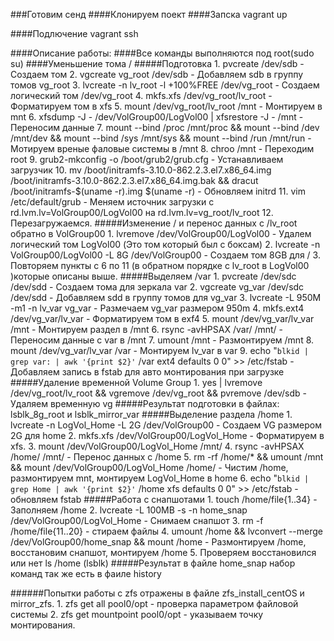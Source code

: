 
###Готовим сенд
####Клонируем поект 
####Запска
vagrant up

####Подлючение 
vagrant ssh

####Описание работы: 
####Все команды выполняются под root(sudo su)
####Уменьшение тома /
#####Подготовка
	1. pvcreate /dev/sdb - Создаем том 
	2. vgcreate vg_root /dev/sdb - Добавляем sdb в группу томов vg_root
	3. lvcreate -n lv_root -l +100%FREE /dev/vg_root - Создаем логический том /dev/vg_root
	4. mkfs.xfs /dev/vg_root/lv_root - Форматируем том в xfs
	5. mount /dev/vg_root/lv_root /mnt - Монтируем в mnt
	6. xfsdump -J - /dev/VolGroup00/LogVol00 | xfsrestore -J - /mnt - Переносим данные 
	7. mount --bind /proc /mnt/proc && mount --bind /dev /mnt/dev && mount --bind /sys /mnt/sys && mount --bind /run /mnt/run - Мотируем вреные фаловые системы в /mnt
	8. chroo /mnt - Переходим root 
	9. grub2-mkconfig -o /boot/grub2/grub.cfg - Устанавливаем загрузчик 
	10. mv /boot/initramfs-3.10.0-862.2.3.el7.x86_64.img /boot/initramfs-3.10.0-862.2.3.el7.x86_64.img.bak && dracut /boot/initramfs-$(uname -r).img $(uname -r) - Обновляем initrd
	11. vim /etc/default/grub - Меняем источник загрузки с rd.lvm.lv=VolGroup00/LogVol00 на rd.lvm.lv=vg_root/lv_root
	12. Перезагружаемся.
#####Изменение / и перенос данных с /lv_root обратно в VolGroup00
	 1. lvremove /dev/VolGroup00/LogVol00 - Удалем логический том LogVol00 (Это том который был с боксам)
	 2. lvcreate -n VolGroup00/LogVol00 -L 8G /dev/VolGroup00 - Создаем том 8GB для /
	 3. Повторяем пункты с 6 по 11 (в обратном порядке с lv_root в LogVol00 )которые описаны выше.
#####Выделяем /var
	 1. pvcreate /dev/sdc /dev/sdd - Создаем тома для зеркала var 
	 2. vgcreate vg_var /dev/sdc /dev/sdd - Добавляем sdd в группу томов для vg_var
	 3. lvcreate -L 950M -m1 -n lv_var vg_var - Размечаем vg_var размером 950m 
	 4. mkfs.ext4 /dev/vg_var/lv_var - Форматируем том в exf4
	 5. mount /dev/vg_var/lv_var /mnt - Монтируем раздел в /mnt 
	 6. rsync -avHPSAX /var/ /mnt/ - Переносим данные с var в /mnt
	 7. umount /mnt - Размонтируем /mnt	
	 8. mount /dev/vg_var/lv_var /var - Монтируем lv_var в var 
	 9. echo "`blkid | grep var: | awk '{print $2}'` /var ext4 defaults 0 0" >> /etc/fstab - Добавляем запись в fstab для авто монтирования при загрузке 	
#####Удаление временной Volume Group
	 1. yes | lvremove /dev/vg_root/lv_root && vgremove /dev/vg_root && pvremove /dev/sdb - Удаляем временную vg 
#####Результат подготовки в файлах: lsblk_8g_root и lsblk_mirror_var
#####Выделение раздела /home 
	 1. lvcreate -n LogVol_Home -L 2G /dev/VolGroup00 - Создаем VG размером 2G для home
	 2. mkfs.xfs /dev/VolGroup00/LogVol_Home - Форматируем в xfs.
	 3. mount /dev/VolGroup00/LogVol_Home /mnt/
     4. rsync -avHPSAX /home/ /mnt/ - Перенос данных с /home
     5. rm -rf /home/* && umount /mnt && mount /dev/VolGroup00/LogVol_Home /home/ - Чистим /home, размонтируем mnt, монтируем LogVol_Home в home 
     6. echo "`blkid | grep Home | awk '{print $2}'` /home xfs defaults 0 0" >> /etc/fstab - обновляем fstab
#####Работа с снапшотами
	 1. touch /home/file{1..34} - Заполняем /home
	 2. lvcreate -L 100MB -s -n home_snap /dev/VolGroup00/LogVol_Home - Снимаем снапшот
	 3. rm -f /home/file{11..20} - стираем файлы 
	 4. umount /home && lvconvert --merge /dev/VolGroup00/home_snap && mount /home - Размонтируем /home, восстановим снапшот, монтируем /home 
	 5. Проверяем восстановился или нет ls /home (lsblk)
#####Результат в файле home_snap набор команд так же есть в фаиле history

######Попытки работы с zfs отражены в файле zfs_install_centOS и mirror_zfs. 
	  1. zfs get all pool0/opt - проверка параметром файловой системы 
	  2. zfs get mountpoint pool0/opt - указываем точку монтирования. 
